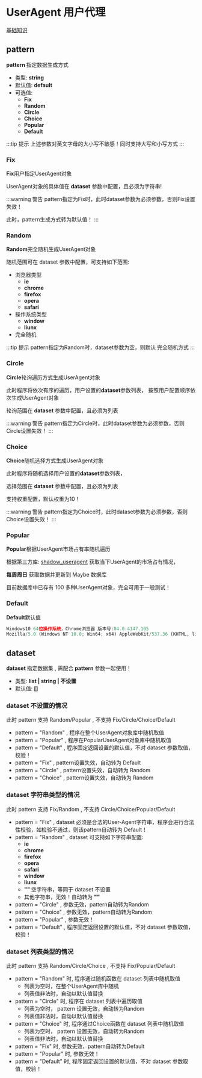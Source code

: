 # UserAgent 用户代理

[基础知识](/api/common/UserAgent/BaseInfo.md)

## pattern
<b class="grey-bg"> pattern </b>  指定数据生成方式

* 类型: <b class="grey-bg pink-color"> string </b>
* 默认值: <b class="grey-bg pink-color"> default </b>
* 可选值:
  * <b class="vue-color grey-bg"> Fix </b>
  * <b class="vue-color grey-bg"> Random </b>
  * <b class="vue-color grey-bg"> Circle </b>
  * <b class="vue-color grey-bg"> Choice </b>
  * <b class="vue-color grey-bg"> Popular </b>
  * <b class="vue-color grey-bg"> Default </b>

:::tip 提示
上述参数对英文字母的大小写不敏感！同时支持大写和小写方式
:::

### Fix

<b class="grey-bg">Fix</b>用户指定UserAgent对象

UserAgent对象的具体值在 <b class="grey-bg">dataset</b> 参数中配置，且必须为字符串!

:::warning 警告
pattern指定为Fix时，此时dataset参数为必须参数，否则Fix设置失效！

此时，pattern生成方式转为默认值！
:::

### Random

<b class="grey-bg">Random</b>完全随机生成UserAgent对象

随机范围可在 dataset 参数中配置，可支持如下范围:

* 浏览器类型
  * <b class="vue-color grey-bg"> ie </b>
  * <b class="vue-color grey-bg"> chrome </b>
  * <b class="vue-color grey-bg"> firefox </b>
  * <b class="vue-color grey-bg"> opera </b>
  * <b class="vue-color grey-bg"> safari </b>
* 操作系统类型
  * <b class="vue-color grey-bg"> window </b>
  * <b class="vue-color grey-bg"> liunx </b>
* 完全随机

:::tip 提示
pattern指定为Random时，dataset参数为空，则默认 完全随机方式
:::

### Circle

<b class="grey-bg">Circle</b>轮询遍历方式生成UserAgent对象

此时程序将依次有序的遍历，用户设置的<b class="grey-bg">dataset</b>参数列表，
按照<span class="vue-color">用户配置顺序依次生成</span>UserAgent对象

轮询范围在 <b class="grey-bg">dataset</b> 参数中配置，且必须为列表

:::warning 警告
pattern指定为Circle时，此时dataset参数为必须参数，否则Circle设置失效！
:::

### Choice

<b class="grey-bg">Choice</b>随机选择方式生成UserAgent对象

此时程序将随机选择用户设置的<b class="grey-bg">dataset</b>参数列表，

选择范围在 <b class="grey-bg">dataset</b> 参数中配置，且必须为列表

支持权重配置，默认权重为10！

:::warning 警告
pattern指定为Choice时，此时dataset参数为必须参数，否则Choice设置失效！
:::

### Popular

<b class="grey-bg">Popular</b>根据UserAgent市场占有率随机遍历

根据第三方库: [shadow_useragent](https://github.com/lobstrio/shadow-useragent) 获取当下UserAgent的市场占有情况，

<b class="grey-bg">每周周日</b> 获取数据并更新到 Maybe 数据库

目前数据库中已存有 100 多种UserAgent对象，完全可用于一般测试！

### Default

<b class="grey-bg">Default</b>默认值

```python
Windows10 64位操作系统，Chrome浏览器 版本号:84.0.4147.105
Mozilla/5.0 (Windows NT 10.0; Win64; x64) AppleWebKit/537.36 (KHTML, like Gecko) Chrome/84.0.4147.105 Safari/537.36
```

## dataset
<b class="grey-bg"> dataset </b>  指定数据集 , 需配合<b class="grey-bg"> pattern </b>参数一起使用！

* 类型: <b class="grey-bg pink-color"> list | string | 不设置 </b>
* 默认值: <b class="grey-bg pink-color"> [] </b>

### dataset 不设置的情况

此时<span class="grey-bg"> pattern </span>支持 <span class="vue-color"> Random/Popular </span> , 不支持<span class="pink-color"> Fix/Circle/Choice/Default </span>
  * <span class="grey-bg"> pattern = "Random" </span>, 程序在整个UserAgent对象库中随机取值
  * <span class="grey-bg"> pattern = "Popular" </span>, 程序在PopularUserAgent对象库中随机取值
  * <span class="grey-bg"> pattern = "Default" </span>, 程序固定返回设置的默认值，不对<span class="grey-bg"> dataset </span>参数取值，校验！
  * <span class="grey-bg"> pattern = "Fix" </span>, pattern设置失效，自动转为  <span class="vue-color">Default</span>
  * <span class="grey-bg"> pattern = "Circle" </span>, pattern设置失效，自动转为  <span class="vue-color">Random</span>
  * <span class="grey-bg"> pattern = "Choice" </span>, pattern设置失效，自动转为  <span class="vue-color">Random</span>

### dataset 字符串类型的情况

此时<span class="grey-bg"> pattern </span>支持 <span class="vue-color"> Fix/Random </span> , 不支持<span class="pink-color"> Circle/Choice/Popular/Default </span>

* <span class="grey-bg"> pattern = "Fix" </span>, <span class="grey-bg"> dataset </span> 必须是合法的User-Agent字符串，程序会进行合法性校验，如检验不通过，则该pattern自动转为<span class="vue-color">  Default</span>！
* <span class="grey-bg"> pattern = "Random" </span>, <span class="grey-bg"> dataset </span> 可支持如下字符串配置:
  * <b class="vue-color grey-bg"> ie </b>
  * <b class="vue-color grey-bg"> chrome </b>
  * <b class="vue-color grey-bg"> firefox </b>
  * <b class="vue-color grey-bg"> opera </b>
  * <b class="vue-color grey-bg"> safari </b>
  * <b class="vue-color grey-bg"> window </b>
  * <b class="vue-color grey-bg"> liunx </b>
  * <b class="vue-color grey-bg"> "" </b>  空字符串，等同于<span class="grey-bg"> dataset </span> 不设置
  * 其他字符串，无效！自动转为 <b class="vue-color grey-bg"> "" </b>
* <span class="grey-bg"> pattern = "Circle" </span>, 参数无效，<span class="grey-bg">pattern</span>自动转为<span class="vue-color">Random</span>
* <span class="grey-bg"> pattern = "Choice" </span>, 参数无效，<span class="grey-bg">pattern</span>自动转为<span class="vue-color">Random</span>
* <span class="grey-bg"> pattern = "Popular" </span>, 参数无效！
* <span class="grey-bg"> pattern = "Default" </span>, 程序固定返回设置的默认值，不对<span class="grey-bg"> dataset </span>参数取值，校验！

### dataset 列表类型的情况

此时<span class="grey-bg"> pattern </span>支持 <span class="vue-color"> Random/Circle/Choice </span> , 不支持<span class="pink-color"> Fix/Popular/Default </span>

* <span class="grey-bg"> pattern = "Random" </span>时, 程序通过随机函数在<span class="grey-bg"> dataset </span>列表中随机取值
  * 列表为空时，在整个UserAgent库中随机
  * 列表值非法时，自动以默认值替换
* <span class="grey-bg"> pattern = "Circle" </span>时, 程序在<span class="grey-bg"> dataset </span>列表中遍历取值
  * 列表为空时，<span class="grey-bg"> pattern </span>设置无效，自动转为<span class="vue-color">Random</span>
  * 列表值非法时，自动以默认值替换
* <span class="grey-bg"> pattern = "Choice" </span>时, 程序通过Choice函数在<span class="grey-bg"> dataset </span>列表中随机取值
  * 列表为空时，<span class="grey-bg"> pattern </span>设置无效，自动转为<span class="vue-color">Random</span>
  * 列表值非法时，自动以默认值替换
* <span class="grey-bg"> pattern = "Fix" </span>时, 参数无效，<span class="grey-bg">pattern</span>自动转为<span class="vue-color">Default</span>
* <span class="grey-bg"> pattern = "Popular" </span>时, 参数无效！
* <span class="grey-bg"> pattern = "Default" </span>时, 程序固定返回设置的默认值，不对<span class="grey-bg"> dataset </span>参数取值，校验！
